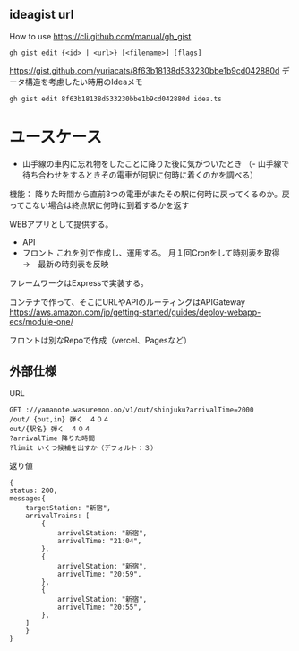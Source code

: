 

## ideagist url
How to use
https://cli.github.com/manual/gh_gist

```
gh gist edit {<id> | <url>} [<filename>] [flags]
```

https://gist.github.com/yuriacats/8f63b18138d533230bbe1b9cd042880d
データ構造を考慮したい時用のIdeaメモ

```
gh gist edit 8f63b18138d533230bbe1b9cd042880d idea.ts 
```

# ユースケース

- 山手線の車内に忘れ物をしたことに降りた後に気がついたとき
（- 山手線で待ち合わせをするときその電車が何駅に何時に着くのかを調べる）

機能：
降りた時間から直前3つの電車がまたその駅に何時に戻ってくるのか。戻ってこない場合は終点駅に何時に到着するかを返す

WEBアプリとして提供する。
- API
- フロント
これを別で作成し、運用する。
月１回Cronをして時刻表を取得　→　最新の時刻表を反映

フレームワークはExpressで実装する。

コンテナで作って、そこにURLやAPIのルーティングはAPIGateway
https://aws.amazon.com/jp/getting-started/guides/deploy-webapp-ecs/module-one/

フロントは別なRepoで作成（vercel、Pagesなど）


## 外部仕様

URL
```
GET ://yamanote.wasuremon.oo/v1/out/shinjuku?arrivalTime=2000
/out/ {out,in} 弾く　４０４
out/{駅名} 弾く　４０４
?arrivalTime 降りた時間
?limit いくつ候補を出すか（デフォルト：３）
```

返り値
```
{
status: 200,
message:{
    targetStation: "新宿",
    arrivalTrains: [
        {
            arrivelStation: "新宿",
            arrivelTime: "21:04",
        },
        {
            arrivelStation: "新宿",
            arrivelTime: "20:59",
        },
        {
            arrivelStation: "新宿",
            arrivelTime: "20:55",
        },
    ]
    }
}
```




